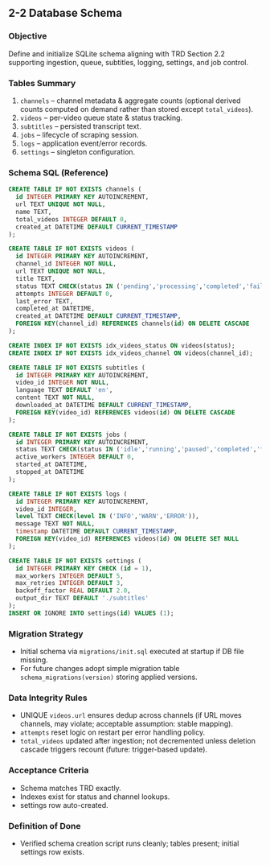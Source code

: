 ## 2-2 Database Schema

### Objective
Define and initialize SQLite schema aligning with TRD Section 2.2 supporting ingestion, queue, subtitles, logging, settings, and job control.

### Tables Summary
1. `channels` – channel metadata & aggregate counts (optional derived counts computed on demand rather than stored except `total_videos`).
2. `videos` – per-video queue state & status tracking.
3. `subtitles` – persisted transcript text.
4. `jobs` – lifecycle of scraping session.
5. `logs` – application event/error records.
6. `settings` – singleton configuration.

### Schema SQL (Reference)
```sql
CREATE TABLE IF NOT EXISTS channels (
  id INTEGER PRIMARY KEY AUTOINCREMENT,
  url TEXT UNIQUE NOT NULL,
  name TEXT,
  total_videos INTEGER DEFAULT 0,
  created_at DATETIME DEFAULT CURRENT_TIMESTAMP
);

CREATE TABLE IF NOT EXISTS videos (
  id INTEGER PRIMARY KEY AUTOINCREMENT,
  channel_id INTEGER NOT NULL,
  url TEXT UNIQUE NOT NULL,
  title TEXT,
  status TEXT CHECK(status IN ('pending','processing','completed','failed')) DEFAULT 'pending',
  attempts INTEGER DEFAULT 0,
  last_error TEXT,
  completed_at DATETIME,
  created_at DATETIME DEFAULT CURRENT_TIMESTAMP,
  FOREIGN KEY(channel_id) REFERENCES channels(id) ON DELETE CASCADE
);

CREATE INDEX IF NOT EXISTS idx_videos_status ON videos(status);
CREATE INDEX IF NOT EXISTS idx_videos_channel ON videos(channel_id);

CREATE TABLE IF NOT EXISTS subtitles (
  id INTEGER PRIMARY KEY AUTOINCREMENT,
  video_id INTEGER NOT NULL,
  language TEXT DEFAULT 'en',
  content TEXT NOT NULL,
  downloaded_at DATETIME DEFAULT CURRENT_TIMESTAMP,
  FOREIGN KEY(video_id) REFERENCES videos(id) ON DELETE CASCADE
);

CREATE TABLE IF NOT EXISTS jobs (
  id INTEGER PRIMARY KEY AUTOINCREMENT,
  status TEXT CHECK(status IN ('idle','running','paused','completed','failed')) DEFAULT 'idle',
  active_workers INTEGER DEFAULT 0,
  started_at DATETIME,
  stopped_at DATETIME
);

CREATE TABLE IF NOT EXISTS logs (
  id INTEGER PRIMARY KEY AUTOINCREMENT,
  video_id INTEGER,
  level TEXT CHECK(level IN ('INFO','WARN','ERROR')),
  message TEXT NOT NULL,
  timestamp DATETIME DEFAULT CURRENT_TIMESTAMP,
  FOREIGN KEY(video_id) REFERENCES videos(id) ON DELETE SET NULL
);

CREATE TABLE IF NOT EXISTS settings (
  id INTEGER PRIMARY KEY CHECK (id = 1),
  max_workers INTEGER DEFAULT 5,
  max_retries INTEGER DEFAULT 3,
  backoff_factor REAL DEFAULT 2.0,
  output_dir TEXT DEFAULT './subtitles'
);
INSERT OR IGNORE INTO settings(id) VALUES (1);
```

### Migration Strategy
- Initial schema via `migrations/init.sql` executed at startup if DB file missing.
- For future changes adopt simple migration table `schema_migrations(version)` storing applied versions.

### Data Integrity Rules
- UNIQUE `videos.url` ensures dedup across channels (if URL moves channels, may violate; acceptable assumption: stable mapping).
- `attempts` reset logic on restart per error handling policy.
- `total_videos` updated after ingestion; not decremented unless deletion cascade triggers recount (future: trigger-based update).

### Acceptance Criteria
- Schema matches TRD exactly.
- Indexes exist for status and channel lookups.
- settings row auto-created.

### Definition of Done
- Verified schema creation script runs cleanly; tables present; initial settings row exists.
